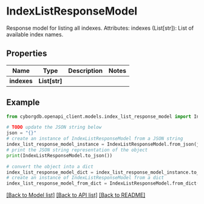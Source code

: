 # IndexListResponseModel

Response model for listing all indexes.  Attributes:     indexes (List[str]): List of available index names.

## Properties

Name | Type | Description | Notes
------------ | ------------- | ------------- | -------------
**indexes** | **List[str]** |  | 

## Example

```python
from cyborgdb.openapi_client.models.index_list_response_model import IndexListResponseModel

# TODO update the JSON string below
json = "{}"
# create an instance of IndexListResponseModel from a JSON string
index_list_response_model_instance = IndexListResponseModel.from_json(json)
# print the JSON string representation of the object
print(IndexListResponseModel.to_json())

# convert the object into a dict
index_list_response_model_dict = index_list_response_model_instance.to_dict()
# create an instance of IndexListResponseModel from a dict
index_list_response_model_from_dict = IndexListResponseModel.from_dict(index_list_response_model_dict)
```
[[Back to Model list]](../README.md#documentation-for-models) [[Back to API list]](../README.md#documentation-for-api-endpoints) [[Back to README]](../README.md)


